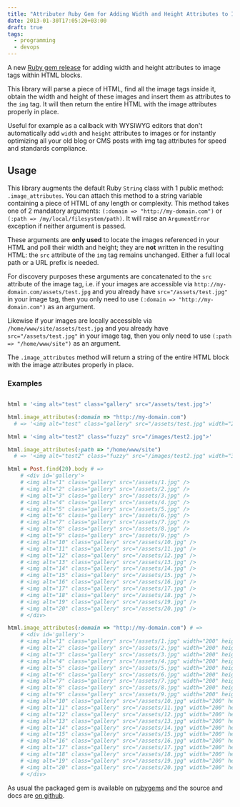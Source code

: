 ```yaml
---
title: "Attributer Ruby Gem for Adding Width and Height Attributes to Image Tags"
date: 2013-01-30T17:05:20+03:00
draft: true
tags:
  - programming
  - devops
---
```


A new [Ruby gem release](https://rubygems.org/gems/attributer) for adding width
and height attributes to image tags within HTML blocks.

This library will parse a piece of HTML, find all the image tags inside it,
obtain the width and height of these images and insert them as attributes to the
`img` tag. It will then return the entire HTML with the image attributes
properly in place.

Useful for example as a callback with WYSIWYG editors that don't automatically
add `width` and `height` attributes to images or for instantly optimizing all
your old blog or CMS posts with img tag attributes for speed and standards
compliance.

## Usage

This library augments the default Ruby `String` class with 1 public method:
`.image_attributes`. You can attach this method to a string variable containing
a piece of HTML of any length or complexity. This method takes one of 2
mandatory arguments: `(:domain => "http://my-domain.com")` or `(:path =>
/my/local/filesystem/path)`.  It will raise an `ArgumentError` exception if
neither argument is passed.

These arguments are **only used** to locate the images referenced in your HTML
and poll their width and height; they are **not** written in the resulting HTML:
the `src` attribute of the `img` tag remains unchanged. Either a full local path
or a URL prefix is needed.

For discovery purposes these arguments are concatenated to the `src` attribute
of the image tag, i.e. if your images are accessible via
`http://my-domain.com/assets/test.jpg` and you already have
`src="/assets/test.jpg"` in your image tag, then you only need to use `(:domain
=> "http://my-domain.com")` as an argument.

Likewise if your images are locally accessible via
`/home/www/site/assets/test.jpg` and you already have `src="/assets/test.jpg"`
in your image tag, then you only need to use `(:path => "/home/www/site")` as an
argument.

The `.image_attributes` method will return a string of the entire HTML block
with the image attributes properly in place.

### Examples

```ruby

html = '<img alt="test" class="gallery" src="/assets/test.jpg">'

html.image_attributes(:domain => "http://my-domain.com") 
  # => '<img alt="test" class="gallery" src="/assets/test.jpg" width="200" height="266">'

html = '<img alt="test2" class="fuzzy" src="/images/test2.jpg">'

html.image_attributes(:path => "/home/www/site") 
  # => '<img alt="test2" class="fuzzy" src="/images/test2.jpg" width="340" height="155">'

html = Post.find(20).body # =>
    # <div id='gallery'>
    # <img alt="1" class="gallery" src="/assets/1.jpg" />
    # <img alt="2" class="gallery" src="/assets/2.jpg" />
    # <img alt="3" class="gallery" src="/assets/3.jpg" />
    # <img alt="4" class="gallery" src="/assets/4.jpg" />
    # <img alt="5" class="gallery" src="/assets/5.jpg" />
    # <img alt="6" class="gallery" src="/assets/6.jpg" />
    # <img alt="7" class="gallery" src="/assets/7.jpg" />
    # <img alt="8" class="gallery" src="/assets/8.jpg" />
    # <img alt="9" class="gallery" src="/assets/9.jpg" />
    # <img alt="10" class="gallery" src="/assets/10.jpg" />
    # <img alt="11" class="gallery" src="/assets/11.jpg" />
    # <img alt="12" class="gallery" src="/assets/12.jpg" />
    # <img alt="13" class="gallery" src="/assets/13.jpg" />
    # <img alt="14" class="gallery" src="/assets/14.jpg" />
    # <img alt="15" class="gallery" src="/assets/15.jpg" />
    # <img alt="16" class="gallery" src="/assets/16.jpg" />
    # <img alt="17" class="gallery" src="/assets/17.jpg" />
    # <img alt="18" class="gallery" src="/assets/18.jpg" />
    # <img alt="19" class="gallery" src="/assets/19.jpg" />
    # <img alt="20" class="gallery" src="/assets/20.jpg" />  
    # </div>

html.image_attributes(:domain => "http://my-domain.com") # =>
    # <div id='gallery'>
    # <img alt="1" class="gallery" src="/assets/1.jpg" width="200" height="266">
    # <img alt="2" class="gallery" src="/assets/2.jpg" width="200" height="266">
    # <img alt="3" class="gallery" src="/assets/3.jpg" width="200" height="266">
    # <img alt="4" class="gallery" src="/assets/4.jpg" width="200" height="266">
    # <img alt="5" class="gallery" src="/assets/5.jpg" width="200" height="266">
    # <img alt="6" class="gallery" src="/assets/6.jpg" width="200" height="266">
    # <img alt="7" class="gallery" src="/assets/7.jpg" width="200" height="266">
    # <img alt="8" class="gallery" src="/assets/8.jpg" width="200" height="266">
    # <img alt="9" class="gallery" src="/assets/9.jpg" width="200" height="266">
    # <img alt="10" class="gallery" src="/assets/10.jpg" width="200" height="266">
    # <img alt="11" class="gallery" src="/assets/11.jpg" width="200" height="266">
    # <img alt="12" class="gallery" src="/assets/12.jpg" width="200" height="266">
    # <img alt="13" class="gallery" src="/assets/13.jpg" width="200" height="266">
    # <img alt="14" class="gallery" src="/assets/14.jpg" width="200" height="266">
    # <img alt="15" class="gallery" src="/assets/15.jpg" width="200" height="266">
    # <img alt="16" class="gallery" src="/assets/16.jpg" width="200" height="266">
    # <img alt="17" class="gallery" src="/assets/17.jpg" width="200" height="266">
    # <img alt="18" class="gallery" src="/assets/18.jpg" width="200" height="266">
    # <img alt="19" class="gallery" src="/assets/19.jpg" width="200" height="266">
    # <img alt="20" class="gallery" src="/assets/20.jpg" width="200" height="266">  
    # </div>

```

As usual the packaged gem is available on
[rubygems](https://rubygems.org/gems/attributer) and the source and docs are [on
github](https://github.com/tarakanbg/attributer). 
